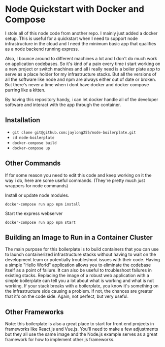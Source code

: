 # Node Quickstart with Docker and Compose

I stole all of this node code from another repo. I mainly just added a docker setup. This is useful for a quickstart when I need to support node infrastructure in the cloud and I need the minimum basic app that qualifies as a node backend running express.

Also, I bounce around to different machines a lot and I don't do much work on application codebases. So it's kind of a pain every time i start working on a new project or switch machines and all i really need is a boiler plate app to serve as a place holder for my infrastructure stacks. But all the versions of all the software like node and npm are always either out of date or broken. But there's never a time when i dont have docker and docker compose purring like a kitten.

By having this repository handy, i can let docker handle all of the developer software and interact with the app through the container. 

## Installation

- `git clone git@github.com:jaylong255/node-boilerplate.git`
- `cd node-boilerplate`
- `docker-compose build`
- `docker-compose up`

## Other Commands
If for some reason you need to edit this code and keep working on it the way i do, here are some useful commands. (They're pretty much just wrappers for node commands)

Install or update node modules.

`docker-compose run app npm install`

Start the express webserver

`docker-compose run app npm start`

## Building an Image to Run in a Container Cluster
The main purpose for this boilerplate is to build containers that you can use to launch containerized infrastructure stacks without having to wait on the development team or potentially troubleshoot issues with their code. Having a simple "Hello World" application allows you to eliminate the codebase itself as a point of failure. It can also be useful to troubleshoot failures in existing stacks. Replacing the image of a robust web application with a simple boilerplate can tell you a lot about what is working and what is not working. If your stack breaks with a boilerplate, you know it's something on the infrastructure side causing a problem. If not, the chances are greater that it's on the code side. Again, not perfect, but very useful.

## Other Frameworks
Note: this boilerplate is also a great place to start for front end projects in frameworks like React.js and Vue.js. You'll need to make a few adjustments but they all use the same image and the Node.js example serves as a great framework for how to implement other js frameworks.
